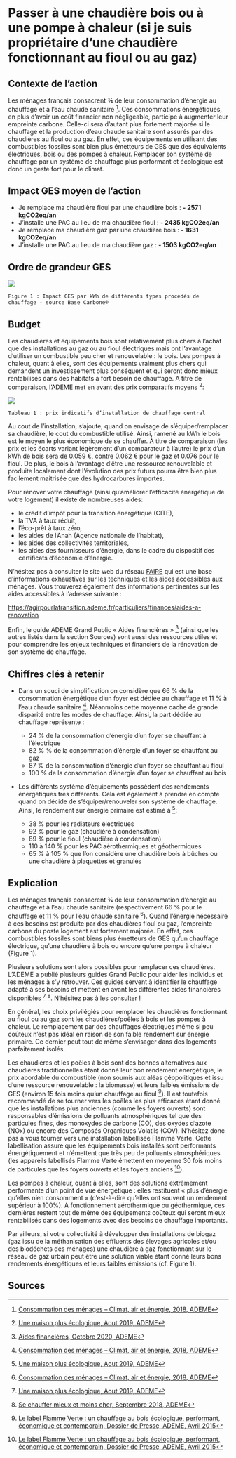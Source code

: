 # Passer à une chaudière bois ou à une pompe à chaleur (si je suis propriétaire d’une chaudière fonctionnant au fioul ou au gaz)

## Contexte de l’action
Les ménages français consacrent ¾ de leur consommation d’énergie au chauffage et à l’eau chaude sanitaire [^1]. Ces consommations énergétiques, en plus d’avoir un coût financier non négligeable, participe à augmenter leur empreinte carbone. Celle-ci sera d’autant plus fortement majorée si le chauffage et la production d’eau chaude sanitaire sont assurés par des chaudières au fioul ou au gaz. En effet, ces équipements en utilisant des combustibles fossiles sont bien plus émetteurs de GES que des équivalents électriques, bois ou des pompes à chaleur. 
Remplacer son système de chauffage par un système de chauffage plus performant et écologique est donc un geste fort pour le climat.

## Impact GES moyen de l’action 

- Je remplace ma chaudière fioul par une chaudière bois : **- 2571 kgCO2eq/an**
- J’installe une PAC au lieu de ma chaudière fioul : **- 2435 kgCO2eq/an**
- Je remplace ma chaudière gaz par une chaudière bois : **- 1631 kgCO2eq/an**
- J’installe une PAC au lieu de ma chaudière gaz : **- 1503 kgCO2eq/an**

## Ordre de grandeur GES 

![](https://www.associationbilancarbone.fr/wp-content/uploads/2020/12/chaudiere-logement-fig1.jpg)

```Figure 1 : Impact GES par kWh de différents types procédés de chauffage - source Base Carbone®```

## Budget
Les chaudières et équipements bois sont relativement plus chers à l’achat que des installations au gaz ou au fioul électriques mais ont l’avantage d’utiliser un combustible peu cher et renouvelable : le bois. Les pompes à chaleur, quant à elles, sont des équipements vraiment plus chers qui demandent un investissement plus conséquent et qui seront donc mieux rentabilisés dans des habitats à fort besoin de chauffage. A titre de comparaison, l’ADEME met en avant des prix comparatifs moyens [^2]:

![](https://www.associationbilancarbone.fr/wp-content/uploads/2020/12/chaudiere-logement-tab1.jpg)

```Tableau 1 : prix indicatifs d’installation de chauffage central```


Au cout de l’installation, s’ajoute, quand on envisage de s’équiper/remplacer sa chaudière, le cout du combustible utilisé. Ainsi, ramené au kWh le bois est le moyen le plus économique de se chauffer. A titre de comparaison (les prix et les écarts variant légèrement d’un comparateur à l’autre) le prix d’un kWh de bois sera de 0.059 €, contre 0.062 € pour le gaz et 0.076 pour le fioul. De plus, le bois à l’avantage d’être une ressource renouvelable et produite localement dont l’évolution des prix futurs pourra être bien plus facilement maitrisée que des hydrocarbures importés. 

Pour rénover votre chauffage (ainsi qu’améliorer l’efficacité énergétique de votre logement) il existe de nombreuses aides:
- le crédit d’impôt pour la transition énergétique (CITE),
- la TVA à taux réduit,
- l’éco-prêt à taux zéro,
- les aides de l’Anah (Agence nationale de l’habitat),
- les aides des collectivités territoriales,
- les aides des fournisseurs d’énergie, dans le cadre du dispositif des certificats d’économie d’énergie.

N’hésitez pas à consulter le site web du réseau [FAIRE](https://www.faire.gouv.fr/) qui est une base d’informations exhaustives sur les techniques et les aides accessibles aux ménages. Vous trouverez également des informations pertinentes sur les aides accessibles à l’adresse suivante :

https://agirpourlatransition.ademe.fr/particuliers/finances/aides-a-renovation

Enfin, le guide ADEME Grand Public « Aides financières » [^3] (ainsi que les autres listés dans la section Sources) sont aussi des ressources utiles et pour comprendre les enjeux techniques et financiers de la rénovation de son système de chauffage.

## Chiffres clés à retenir
- Dans un souci de simplification on considère que 66 % de la consommation énergétique d’un foyer est dédiée au chauffage et 11 % à l’eau chaude sanitaire [^1]. Néanmoins cette moyenne cache de grande disparité entre les modes de chauffage. Ainsi, la part dédiée au chauffage représente :
	- 24 % de la consommation d’énergie d’un foyer se chauffant à l’électrique
	- 82 % % de la consommation d’énergie d’un foyer se chauffant au gaz
	- 87 % de la consommation d’énergie d’un foyer se chauffant au fioul
	- 100 % de la consommation d’énergie d’un foyer se chauffant au bois

- Les différents système d’équipements possèdent des rendements énergétiques très différents. Cela est également à prendre en compte quand on décide de s’équiper/renouveler son système de chauffage. Ainsi, le rendement sur énergie primaire est estimé à [^2]:
	- 38 % pour les radiateurs électriques
	- 92 % pour le gaz (chaudière à condensation)
	- 89 % pour le fioul (chaudière à condensation)
	- 110 à 140 % pour les PAC aérothermiques et géothermiques
	- 65 % à 105 % que l’on considère une chaudière bois à bûches ou une chaudière à plaquettes et granulés

## Explication
Les ménages français consacrent ¾ de leur consommation d’énergie au chauffage et à l’eau chaude sanitaire (respectivement 66 % pour le chauffage et 11 % pour l’eau chaude sanitaire [^1]). Quand l’énergie nécessaire à ces besoins est produite par des chaudières fioul ou gaz, l’empreinte carbone du poste logement est fortement majorée. En effet, ces combustibles fossiles sont biens plus émetteurs de GES qu’un chauffage électrique, qu’une chaudière à bois ou encore qu’une pompe à chaleur (Figure 1).

Plusieurs solutions sont alors possibles pour remplacer ces chaudières. L’ADEME a publié plusieurs guides Grand Public pour aider les individus et les ménages à s’y retrouver. Ces guides servent à identifier le chauffage adapté à ses besoins et mettent en avant les différentes aides financières disponibles [^2] [^4]. N’hésitez pas à les consulter !

En général, les choix privilégiés pour remplacer les chaudières fonctionnant au fioul ou au gaz sont les chaudières/poêles à bois et les pompes à chaleur. Le remplacement par des chauffages électriques même si peu coûteux n’est pas idéal en raison de son faible rendement sur énergie primaire. Ce dernier peut tout de même s’envisager dans des logements parfaitement isolés. 

Les chaudières et les poêles à bois sont des bonnes alternatives aux chaudières traditionnelles étant donné leur bon rendement énergétique, le prix abordable du combustible (non soumis aux aléas géopolitiques et issu d’une ressource renouvelable : la biomasse) et leurs faibles émissions de GES (environ 15 fois moins qu’un chauffage au fioul [^5]). Il est toutefois recommandé de se tourner vers les poêles les plus efficaces étant donné que les installations plus anciennes (comme les foyers ouverts) sont responsables d’émissions de polluants atmosphériques tel que des particules fines, des monoxydes de carbone (CO), des oxydes d’azote (NOx) ou encore des Composés Organiques Volatils (COV). N’hésitez donc pas à vous tourner vers une installation labellisée Flamme Verte. Cette labellisation assure que les équipements bois installés sont performants énergétiquement et n’émettent que très peu de polluants atmosphériques (les appareils labellisés Flamme Verte émettent en moyenne 30 fois moins de particules que les foyers ouverts et les foyers anciens [^5]).

Les pompes à chaleur, quant à elles, sont des solutions extrêmement performante d’un point de vue énergétique : elles restituent « plus d’énergie qu’elles n’en consomment » (c’est-à-dire qu’elles ont souvent un rendement supérieur à 100%). A fonctionnement aérothermique ou géothermique, ces dernières restent tout de même des équipements coûteux qui seront mieux rentabilisés dans des logements avec des besoins de chauffage importants.

Par ailleurs, si votre collectivité à développer des installations de biogaz (gaz issu de la méthanisation des effluents des élevages agricoles et/ou des biodéchets des ménages) une chaudière à gaz fonctionnant sur le réseau de gaz urbain peut être une solution viable étant donné leurs bons rendements énergétiques et leurs faibles émissions (cf. Figure 1).

## Sources
[^1]: [Consommation des ménages – Climat, air et énergie, 2018, ADEME](https://centre.ademe.fr/sites/default/files/climat-air-energie-chiffres-cles.pdf)
[^2]: [Une maison plus écologique, Aout 2019, ADEME](https://librairie.ademe.fr/cadic/1583/guide-pratique-maison-plus-ecologique.pdf?modal=false)
[^3]: [Aides financières, Octobre 2020, ADEME](https://librairie.ademe.fr/cadic/351/guide-pratique-aides-financieres-renovation-habitat-2020.pdf?modal=false)
[^4]: [Se chauffer mieux et moins cher, Septembre 2018, ADEME](https://api.faire.gouv.fr/sites/default/files/2018-08/guide-pratique-chauffer-mieux-moins-cher_0.pdf)
[^5]: [Le label Flamme Verte : un chauffage au bois écologique, performant, économique et contemporain, Dossier de Presse, ADEME, Avril 2015](https://www.flammeverte.org/fichs/13457.pdf)